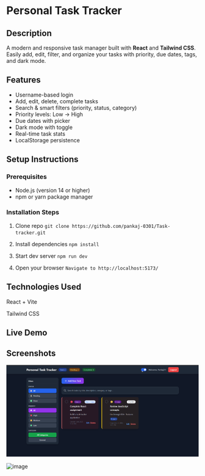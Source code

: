 # Personal Task Tracker

##  Description

A modern and responsive task manager built with **React** and **Tailwind CSS**. Easily add, edit, filter, and organize your tasks with priority, due dates, tags, and dark mode.


##  Features

-  Username-based login  
-  Add, edit, delete, complete tasks  
-  Search & smart filters (priority, status, category)  
-  Priority levels: Low → High
-  Due dates with picker  
-  Dark mode with toggle  
-  Real-time task stats  
-  LocalStorage persistence  

##   Setup Instructions

### Prerequisites
- Node.js (version 14 or higher)
- npm or yarn package manager

### Installation Steps

1. Clone repo
`git clone https://github.com/pankaj-0301/Task-tracker.git`

2. Install dependencies
`npm install`


 3. Start dev server
 `npm run dev`
 



 4. Open your browser
 `Navigate to http://localhost:5173/`

##  Technologies Used

React + Vite

Tailwind CSS


## Live Demo 


## Screenshots 

![alt text](image.png)


![image](https://github.com/user-attachments/assets/932799d1-2a50-4cd6-bf67-3f50ea3fed8f)
